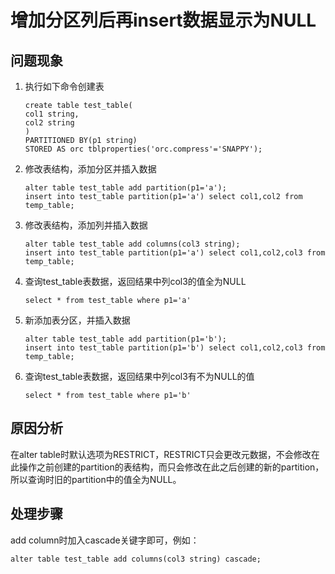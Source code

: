 # 增加分区列后再insert数据显示为NULL<a name="mrs_03_0155"></a>

## 问题现象<a name="zh-cn_topic_0167275647_s8417d2e55ed749d790b7c904712c7845"></a>

1.  执行如下命令创建表

    ```
    create table test_table(
    col1 string,
    col2 string
    )
    PARTITIONED BY(p1 string)
    STORED AS orc tblproperties('orc.compress'='SNAPPY');
    ```

2.  修改表结构，添加分区并插入数据

    ```
    alter table test_table add partition(p1='a');
    insert into test_table partition(p1='a') select col1,col2 from temp_table;
    ```

3.  修改表结构，添加列并插入数据

    ```
    alter table test_table add columns(col3 string);
    insert into test_table partition(p1='a') select col1,col2,col3 from temp_table;
    ```

4.  查询test\_table表数据，返回结果中列col3的值全为NULL

    ```
    select * from test_table where p1='a' 
    ```

5.  新添加表分区，并插入数据

    ```
    alter table test_table add partition(p1='b');
    insert into test_table partition(p1='b') select col1,col2,col3 from temp_table; 
    ```

6.  查询test\_table表数据，返回结果中列col3有不为NULL的值

    ```
    select * from test_table where p1='b'
    ```


## 原因分析<a name="zh-cn_topic_0167275647_section72531409719"></a>

在alter table时默认选项为RESTRICT，RESTRICT只会更改元数据，不会修改在此操作之前创建的partition的表结构，而只会修改在此之后创建的新的partition，所以查询时旧的partition中的值全为NULL。

## 处理步骤<a name="zh-cn_topic_0167275647_sc2de4893c94244bcaeafec2ea59aa16a"></a>

add column时加入cascade关键字即可，例如：

```
alter table test_table add columns(col3 string) cascade;
```

